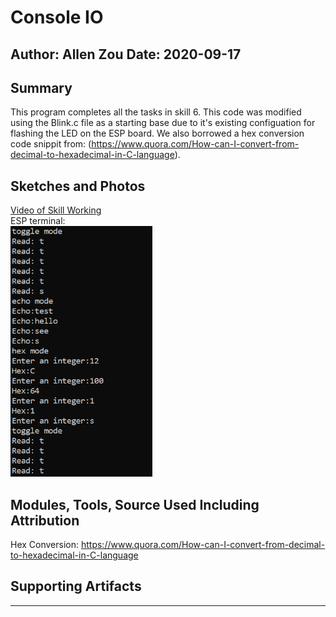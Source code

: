 #  Console IO

Author: Allen Zou
Date: 2020-09-17
-----

## Summary
This program completes all the tasks in skill 6. This code was modified 
using the Blink.c file as a starting base due to it's existing configuation 
for flashing the LED on the ESP board. We also borrowed a hex conversion 
code snippit from:
(https://www.quora.com/How-can-I-convert-from-decimal-to-hexadecimal-in-C-language).

## Sketches and Photos
[Video of Skill Working](https://drive.google.com/file/d/1CEosCCoXKBeakOU8Wu4UbLXiiCmOy0eH/preview)
<br>
ESP terminal:
<br>
<img src="./images/skill6.PNG" width="45%" />

## Modules, Tools, Source Used Including Attribution
Hex Conversion:
https://www.quora.com/How-can-I-convert-from-decimal-to-hexadecimal-in-C-language


## Supporting Artifacts


-----
